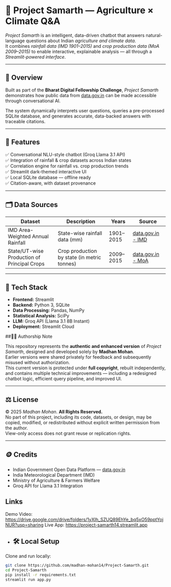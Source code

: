 # 🌾 Project Samarth — Agriculture × Climate Q&A

*Project Samarth* is an intelligent, data-driven chatbot that answers natural-language questions about Indian *agriculture and climate data*.  
It combines *rainfall data (IMD 1901–2015)* and *crop production data (MoA 2009–2015)* to enable interactive, explainable analysis — all through a *Streamlit-powered interface*.

---

## 🚀 Overview

Built as part of the **Bharat Digital Fellowship Challenge**, *Project Samarth* demonstrates how public data from [data.gov.in](https://data.gov.in) can be made accessible through conversational AI.

The system dynamically interprets user questions, queries a pre-processed SQLite database, and generates accurate, data-backed answers with traceable citations.

---

## 🧠 Features

✅ Conversational NLU-style chatbot (Groq Llama 3.1 API)  
✅ Integration of rainfall & crop datasets across Indian states  
✅ Correlation engine for rainfall vs. crop production trends  
✅ Streamlit dark-themed interactive UI  
✅ Local SQLite database — offline ready  
✅ Citation-aware, with dataset provenance  

---

## 🗂 Data Sources

| Dataset | Description | Years | Source |
|----------|--------------|-------|--------|
| IMD Area-Weighted Annual Rainfall | State-wise rainfall data (mm) | 1901–2015 | [data.gov.in - IMD](https://data.gov.in) |
| State/UT-wise Production of Principal Crops | Crop production by state (in metric tonnes) | 2009–2015 | [data.gov.in - MoA](https://data.gov.in) |

---

## 🧩 Tech Stack

- **Frontend:** Streamlit  
- **Backend:** Python 3, SQLite  
- **Data Processing:** Pandas, NumPy  
- **Statistical Analysis:** SciPy  
- **LLM:** Groq API (Llama 3.1 8B Instant)  
- **Deployment:** Streamlit Cloud  

##🧑‍💻 Authorship Note

This repository represents the **authentic and enhanced version** of *Project Samarth*, designed and developed solely by **Madhan Mohan**.  
Earlier versions were shared privately for feedback and subsequently misused without authorization.  
This current version is protected under **full copyright**, rebuilt independently, and contains multiple technical improvements — including a redesigned chatbot logic, efficient query pipeline, and improved UI.

---

## ⚖️ License

© 2025 *Madhan Mohan*. **All Rights Reserved.**  
No part of this project, including its code, datasets, or design, may be copied, modified, or redistributed without explicit written permission from the author.  
View-only access does not grant reuse or replication rights.

---

## 🪙 Credits

- Indian Government Open Data Platform — [data.gov.in](https://data.gov.in)  
- India Meteorological Department (IMD)  
- Ministry of Agriculture & Farmers Welfare  
- Groq API for Llama 3.1 Integration

## Links
Demo Video: https://drive.google.com/drive/folders/1yXIh_SZUQ89EhYe_bq5xO59pptYojNUR?usp=sharing
Live App: https://project-samarth14.streamlit.app
- ## 🛠 Local Setup

Clone and run locally:

```bash
git clone https://github.com/madhan-mohan14/Project-Samarth.git
cd Project-Samarth
pip install -r requirements.txt
streamlit run app.py
